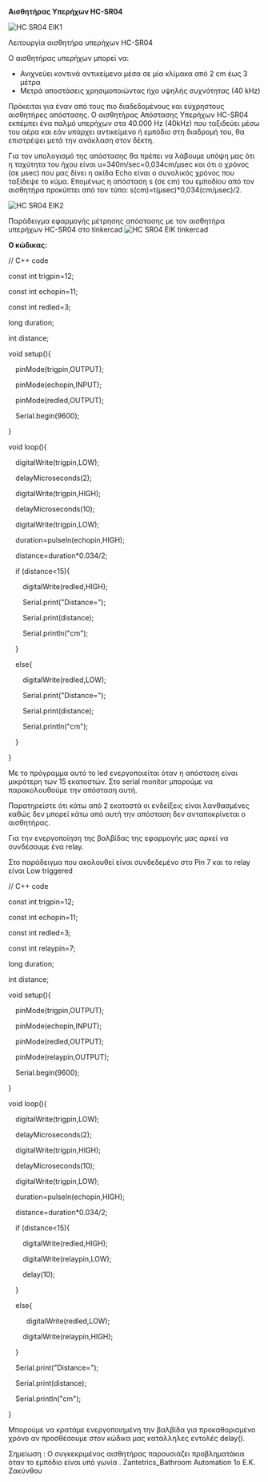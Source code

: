 ﻿**Aισθητήρας Υπερήχων  HC-SR04**

![HC SR04 EIK1](https://github.com/1ekzakynthou/Bathroom-Automation/assets/80713520/11908064-a139-4bd1-a166-bc3c2e1913c1)













Λειτουργία αισθητήρα υπερήχων HC-SR04

Ο αισθητήρας υπερήχων μπορεί να:

- Ανιχνεύει κοντινά αντικείμενα μέσα σε μία κλίμακα από 2 cm έως 3 μέτρα
- Μετρά αποστάσεις χρησιμοποιώντας ήχο υψηλής συχνότητας (40 kHz)

Πρόκειται για έναν από τους πιο διαδεδομένους και εύχρηστους αισθητήρες απόστασης. 
Ο αισθητήρας Απόστασης Υπερήχων HC-SR04 εκπέμπει ένα παλμό υπερήχων στα 40.000 Hz (40kHz) που ταξιδεύει μέσω του αέρα και εάν υπάρχει αντικείμενο ή εμπόδιο στη διαδρομή του, θα επιστρέψει μετά την ανάκλαση στον δέκτη.

Για τον υπολογισμό της απόστασης θα πρέπει να λάβουμε υπόψη μας ότι η ταχύτητα του ήχου είναι u=340m/sec=0,034cm/μsec και ότι ο χρόνος (σε μsec) που μας δίνει η ακίδα Echo είναι ο συνολικός χρόνος που ταξίδεψε το κύμα. Επομένως η απόσταση s (σε cm) του εμποδίου από τον αισθητήρα προκύπτει από τον τύπο: s(cm)=t(μsec)\*0,034(cm/μsec)/2.

![HC SR04 EIK2](https://github.com/1ekzakynthou/Bathroom-Automation/assets/80713520/56cfca66-56e9-41fb-9488-4d6d2bedbf44)


Παράδειγμα εφαρμογής μέτρησης απόστασης με τον αισθητήρα υπερήχων HC-SR04 στο tinkercad
![HC SR04 EIK tinkercad](https://github.com/1ekzakynthou/Bathroom-Automation/assets/80713520/e71b9f98-98d4-4a1a-9a81-86486b3c1712)























**Ο κώδικας:**

// C++ code

const int trigpin=12;

const int echopin=11;

const int redled=3;


long duration;

int distance;

void setup(){

`  `pinMode(trigpin,OUTPUT);

`  `pinMode(echopin,INPUT);

`  `pinMode(redled,OUTPUT);



`  `Serial.begin(9600);

}

void loop(){

`  `digitalWrite(trigpin,LOW);

`  `delayMicroseconds(2);

`  `digitalWrite(trigpin,HIGH);

`  `delayMicroseconds(10);

`  `digitalWrite(trigpin,LOW);

`  `duration=pulseIn(echopin,HIGH);

`  `distance=duration\*0.034/2;



`  `if (distance<15){

`    `digitalWrite(redled,HIGH);

`    `Serial.print("Distance=");

`    `Serial.print(distance);

`    `Serial.println("cm");



`  `}

`  `else{

`    `digitalWrite(redled,LOW);

`    `Serial.print("Distance=");

`    `Serial.print(distance);

`    `Serial.println("cm");

`  `}



}

Με το πρόγραμμα αυτό το led ενεργοποιείται όταν η απόσταση είναι μικρότερη των 15 εκατοστών.
Στο serial monitor μπορούμε να παρακολουθούμε την απόσταση αυτή.

Παρατηρείστε ότι κάτω από 2 εκατοστά οι ενδείξεις είναι λανθασμένες καθώς δεν μπορεί κάτω από  αυτή την απόσταση δεν ανταποκρίνεται ο αισθητήρας.


Για την ενεργοποίηση της βαλβίδας της εφαρμογής μας αρκεί να συνδέσουμε ένα relay.

Στο παράδειγμα που ακολουθεί είναι συνδεδεμένο στο Pin 7 και το relay είναι Low triggered

// C++ code

const int trigpin=12;

const int echopin=11;

const int redled=3;

const int relaypin=7;

long duration;

int distance;

void setup(){

`  `pinMode(trigpin,OUTPUT);

`  `pinMode(echopin,INPUT);

`  `pinMode(redled,OUTPUT);

`  `pinMode(relaypin,OUTPUT);

`  `Serial.begin(9600);

}

void loop(){

`  `digitalWrite(trigpin,LOW);

`  `delayMicroseconds(2);

`  `digitalWrite(trigpin,HIGH);

`  `delayMicroseconds(10);

`  `digitalWrite(trigpin,LOW);

`  `duration=pulseIn(echopin,HIGH);

`  `distance=duration\*0.034/2;



`  `if (distance<15){

`    `digitalWrite(redled,HIGH);

`    `digitalWrite(relaypin,LOW);

`    `delay(10);

`  `}

`  `else{

`     `digitalWrite(redled,LOW);

`    `digitalWrite(relaypin,HIGH);





`  `}

`  `Serial.print("Distance=");

`  `Serial.print(distance);

`  `Serial.println("cm");

}

Μπορούμε να κρατάμε ενεργοποιημένη την βαλβίδα για προκαθορισμένο χρόνο αν προσθέσουμε στον κώδικα μας κατάλληλες εντολές delay().

Σημείωση : Ο συγκεκριμένος αισθητήρας παρουσιάζει προβληματάκια όταν το εμπόδιο είναι υπό γωνία .
Zantetrics\_Bathroom Automation                                                                         1o Ε.Κ. Ζακύνθου
